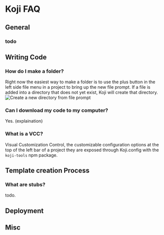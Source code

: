 # Koji FAQ

## General
### todo

## Writing Code

### How do I make a folder?
Right now the easiest way to make a folder is to use the plus button in the left side file menu in a project to bring up the new file prompt. If a file is added into a directory that does not yet exist, Koji will create that directory.
![Create a new directory from file prompt](https://i.imgur.com/ZzYtwNb.png)

### Can I download my code to my computer?
Yes.  (explaination)

### What is a VCC?

Visual Customization Control, the customizable configuration options at the top of the left bar of a project
they are exposed through Koji.config with the `koji-tools` npm package.

## Template creation Process

### What are stubs?
 todo.

## Deployment

## Misc